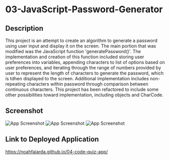 # 03-JavaScript-Password-Generator

## Description

This project is an attempt to create an algorithm to generate a password using user input and display it on the screen. The main portion that was modified was the JavaScript function 'generatePassword()'. The implementation and creation of this function included storing user preferences into variables, appending characters to list of options based on user preferences, and iterating through the range of numbers provided by user to represent the length of characters to generate the password, which is tdhen displayed to the screen. Additional implementation includes non-repeating characters within password through comparison between continuous characters. This project has been refactored to include some other possibilities toward implementation, including objects and CharCode.

## Screenshot

![App Screenshot](https://github.com/noahfajarda/04-code-quiz-app/blob/main/Assets/image1.png)
![App Screenshot](https://github.com/noahfajarda/04-code-quiz-app/blob/main/Assets/image2.png)
![App Screenshot](https://github.com/noahfajarda/04-code-quiz-app/blob/main/Assets/image3.png)

## Link to Deployed Application

https://noahfajarda.github.io/04-code-quiz-app/
